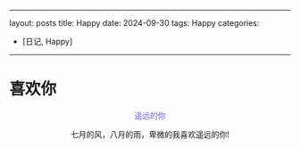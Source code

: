 
---
layout: posts
title: Happy
date: 2024-09-30 
tags: Happy
categories: 
- [日记, Happy]
---

# 喜欢你



<center><font color=#6f5dee>遥远的你 </font>



<!--more-->


七月的风，八月的雨，卑微的我喜欢遥远的你!



